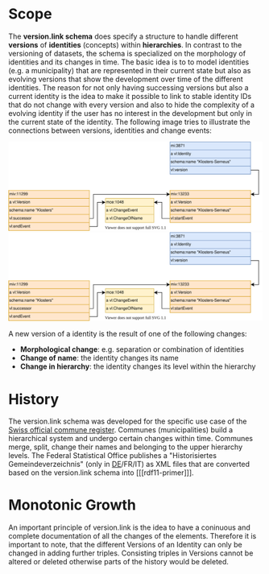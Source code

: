 # Scope
The **version.link schema** does specify a structure to handle different **versions** of **identities** (concepts) within **hierarchies**. In contrast to the versioning of datasets, the schema is specialized on the morphology of identities and its changes in time. The basic idea is to to model identities (e.g. a municipality) that are represented in their current state but also as evolving versions that show the development over time of the different identities. The reason for not only having successing versions but also a current identity is the idea to make it possible to link to stable identity IDs that do not change with every version and also to hide the complexity of a evolving identity if the user has no interest in the development but only in the current state of the identity. The following image tries to illustrate the connections between versions, identities and change events:

![Basic version.link schema structure](./img/basics.svg)
<img src="./img/basics.svg" alt="Basic version.link schema structure" style="text-align:center">

A new version of a identity is the result of one of the following changes:

* **Morphological change**: e.g. separation or combination of identities
* **Change of name**: the identity changes its name
* **Change in hierarchy**: the identity changes its level within the hierarchy

# History
The version.link schema was developed for the specific use case of the [Swiss official commune register](https://www.bfs.admin.ch/bfs/en/home/basics/swiss-official-commune-register.html). Communes (municipalities) build a hierarchical system and undergo certain changes within time. Communes merge, split, change their names and belonging to the upper hierarchy levels. The Federal Statistical Office publishes a "Historisiertes Gemeindeverzeichnis" (only in [DE](https://www.bfs.admin.ch/bfs/de/home/grundlagen/agvch/historisiertes-gemeindeverzeichnis.html)/FR/IT) as XML files that are converted based on the version.link schema into [[[rdf11-primer]]].

# Monotonic Growth
An important principle of version.link is the idea to have a coninuous and complete documentation of all the changes of the elements. Therefore it is important to note, that the different Versions of an Identity can only be changed in adding further triples. Consisting triples in Versions cannot be altered or deleted otherwise parts of the history would be deleted.
